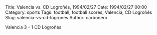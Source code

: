 Title: Valencia vs. CD Logroñés, 1994/02/27
Date: 1994/02/27 00:00
Category: sports
Tags: football, football scores, Valencia, CD Logroñés
Slug: valencia-vs-cd-logrones
Author: carbonero


Valencia 3 - 1 CD Logroñés
